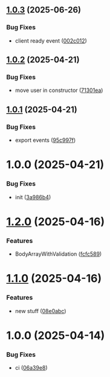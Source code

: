 ## [1.0.3](https://github.com/menelai/nestjs-websocket/compare/v1.0.2...v1.0.3) (2025-06-26)


### Bug Fixes

* client ready event ([002c012](https://github.com/menelai/nestjs-websocket/commit/002c01252ede619a01f2723879e60019d14544b8))

## [1.0.2](https://github.com/menelai/nestjs-websocket/compare/v1.0.1...v1.0.2) (2025-04-21)


### Bug Fixes

* move user in constructor ([71301ea](https://github.com/menelai/nestjs-websocket/commit/71301eac6e64b8f432306fd0085ae2636e4e8eef))

## [1.0.1](https://github.com/menelai/nestjs-websocket/compare/v1.0.0...v1.0.1) (2025-04-21)


### Bug Fixes

* export events ([95c997f](https://github.com/menelai/nestjs-websocket/commit/95c997f6804bd8906ff14bd608eacd913b75b561))

# 1.0.0 (2025-04-21)


### Bug Fixes

* init ([3a986b4](https://github.com/menelai/nestjs-websocket/commit/3a986b4e2730184f25d42ed3a9292e06c4019ff4))

# [1.2.0](https://github.com/menelai/nestjs-tools/compare/v1.1.0...v1.2.0) (2025-04-16)


### Features

* BodyArrayWithValidation ([fcfc589](https://github.com/menelai/nestjs-tools/commit/fcfc5892f87bd2fa0d8cd30f97e31cb721e080f7))

# [1.1.0](https://github.com/menelai/nestjs-tools/compare/v1.0.0...v1.1.0) (2025-04-16)


### Features

* new stuff ([08e0abc](https://github.com/menelai/nestjs-tools/commit/08e0abcfbf199b04bd472ca08aa19a8952b2db12))

# 1.0.0 (2025-04-14)


### Bug Fixes

* ci ([06a39e8](https://github.com/menelai/nestjs-tools/commit/06a39e88265417fa115d8495a32f60190def0fb1))
